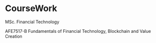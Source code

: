 # CourseWork
MSc. Financial Technology

AFE7517-B Fundamentals of Financial Technology, Blockchain and Value Creation
